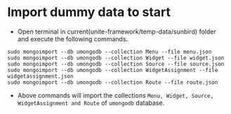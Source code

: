 # Import dummy data to start

- Open terminal in current(unite-framework/temp-data/sunbird) folder and execute the following commands.

```
sudo mongoimport --db umongodb --collection Menu --file menu.json
sudo mongoimport --db umongodb --collection Widget --file widget.json
sudo mongoimport --db umongodb --collection Source --file source.json
sudo mongoimport --db umongodb --collection WidgetAssignment --file widgetassignment.json
sudo mongoimport --db umongodb --collection Route --file route.json
```
- Above commands will import the collections ```Menu, Widget, Source, WidgetAssignment and Route``` of ```umongodb``` database.